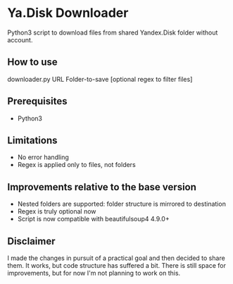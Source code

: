 ﻿# Ya.Disk Downloader

Python3 script to download files from shared Yandex.Disk folder without account.

## How to use

downloader.py URL Folder-to-save [optional regex to filter files]


## Prerequisites

* Python3


## Limitations

* No error handling
* Regex is applied only to files, not folders


## Improvements relative to the base version

* Nested folders are supported: folder structure is mirrored to destination
* Regex is truly optional now
* Script is now compatible with beautifulsoup4 4.9.0+


## Disclaimer

I made the changes in pursuit of a practical goal and then decided to share them. It works, but code structure has suffered a bit. There is still space for improvements, but for now I'm not planning to work on this.
